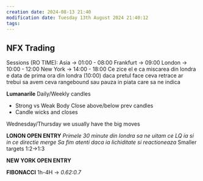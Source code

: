 ```yaml
---
creation date: 2024-08-13 21:40
modification date: Tuesday 13th August 2024 21:40:12
tags:
---
```




## NFX Trading

Sessions (RO TIME):
Asia -> 01:00 - 08:00
Frankfurt -> 09:00
London -> 10:00 - 12:00
New York -> 14:00 - 18:00
Ce zice el e ca miscarea din londra e data de prima ora din londra (10:00) daca pretul face ceva retrace ar trebui sa avem ceva rangebound sau pauza in piata care sa ne indica





**Lumanarile**
Daily/Weekly candles
 - Strong vs Weak Body Close above/below prev candles
 - Candle wicks and closes


Wednesday/Thursday we usually have the big moves


**LONON OPEN ENTRY**
*Primele 30 minute din londra sa ne uitam ce LQ ia si in ce directie merge*
*Sa fim atenti daca ia lichiditate si reactioneaza*
Smaller targets 1:2->1:3

**NEW YORK OPEN ENTRY**





**FIBONACCI**
1h-4H -> *0.62:0.7*






